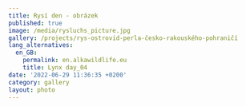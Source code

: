 ```yaml
---
title: Rysí den - obrázek
published: true
image: /media/rysluchs_picture.jpg
gallery: /projects/rys-ostrovid-perla-česko-rakouského-pohraničí
lang_alternatives:
  en_GB:
    permalink: en.alkawildlife.eu
    title: Lynx day_04
date: '2022-06-29 11:36:35 +0200'
category: gallery
layout: photo
---
```


